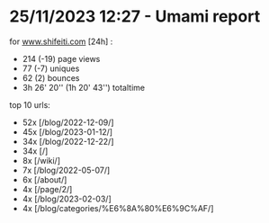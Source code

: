 # 25/11/2023 12:27 - Umami report
for www.shifeiti.com [24h] :

 - 214 (-19) page views
 - 77 (-7) uniques
 - 62 (2) bounces
 - 3h 26' 20'' (1h 20' 43'') totaltime


top 10 urls:
 - 52x [/blog/2022-12-09/]
 - 45x [/blog/2023-01-12/]
 - 34x [/blog/2022-12-22/]
 - 34x [/]
 - 8x [/wiki/]
 - 7x [/blog/2022-05-07/]
 - 6x [/about/]
 - 4x [/page/2/]
 - 4x [/blog/2023-02-03/]
 - 4x [/blog/categories/%E6%8A%80%E6%9C%AF/]


